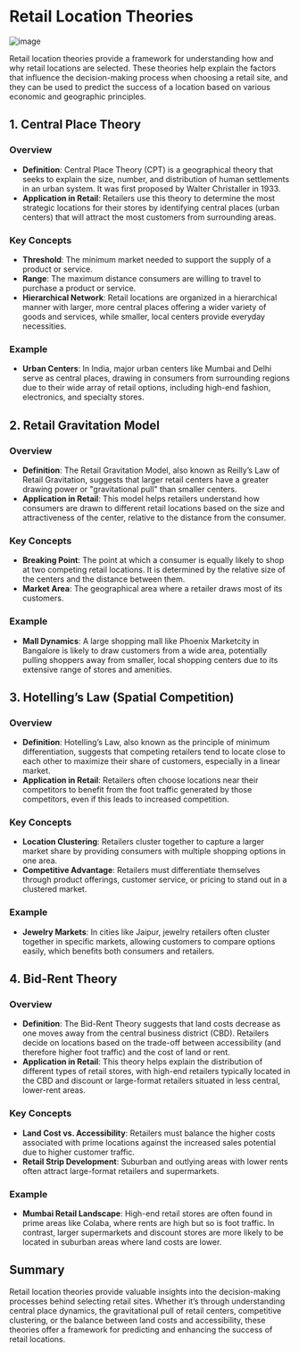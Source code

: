 # Retail Location Theories
![image](https://github.com/user-attachments/assets/1945bad6-4d1d-4f9a-b15b-bf4a7aee0e59)


Retail location theories provide a framework for understanding how and why retail locations are selected. These theories help explain the factors that influence the decision-making process when choosing a retail site, and they can be used to predict the success of a location based on various economic and geographic principles.

## 1. Central Place Theory

### Overview
- **Definition**: Central Place Theory (CPT) is a geographical theory that seeks to explain the size, number, and distribution of human settlements in an urban system. It was first proposed by Walter Christaller in 1933.
- **Application in Retail**: Retailers use this theory to determine the most strategic locations for their stores by identifying central places (urban centers) that will attract the most customers from surrounding areas.

### Key Concepts
- **Threshold**: The minimum market needed to support the supply of a product or service.
- **Range**: The maximum distance consumers are willing to travel to purchase a product or service.
- **Hierarchical Network**: Retail locations are organized in a hierarchical manner with larger, more central places offering a wider variety of goods and services, while smaller, local centers provide everyday necessities.

### Example
- **Urban Centers**: In India, major urban centers like Mumbai and Delhi serve as central places, drawing in consumers from surrounding regions due to their wide array of retail options, including high-end fashion, electronics, and specialty stores.

## 2. Retail Gravitation Model

### Overview
- **Definition**: The Retail Gravitation Model, also known as Reilly’s Law of Retail Gravitation, suggests that larger retail centers have a greater drawing power or "gravitational pull" than smaller centers.
- **Application in Retail**: This model helps retailers understand how consumers are drawn to different retail locations based on the size and attractiveness of the center, relative to the distance from the consumer.

### Key Concepts
- **Breaking Point**: The point at which a consumer is equally likely to shop at two competing retail locations. It is determined by the relative size of the centers and the distance between them.
- **Market Area**: The geographical area where a retailer draws most of its customers.

### Example
- **Mall Dynamics**: A large shopping mall like Phoenix Marketcity in Bangalore is likely to draw customers from a wide area, potentially pulling shoppers away from smaller, local shopping centers due to its extensive range of stores and amenities.

## 3. Hotelling’s Law (Spatial Competition)

### Overview
- **Definition**: Hotelling’s Law, also known as the principle of minimum differentiation, suggests that competing retailers tend to locate close to each other to maximize their share of customers, especially in a linear market.
- **Application in Retail**: Retailers often choose locations near their competitors to benefit from the foot traffic generated by those competitors, even if this leads to increased competition.

### Key Concepts
- **Location Clustering**: Retailers cluster together to capture a larger market share by providing consumers with multiple shopping options in one area.
- **Competitive Advantage**: Retailers must differentiate themselves through product offerings, customer service, or pricing to stand out in a clustered market.

### Example
- **Jewelry Markets**: In cities like Jaipur, jewelry retailers often cluster together in specific markets, allowing customers to compare options easily, which benefits both consumers and retailers.

## 4. Bid-Rent Theory

### Overview
- **Definition**: The Bid-Rent Theory suggests that land costs decrease as one moves away from the central business district (CBD). Retailers decide on locations based on the trade-off between accessibility (and therefore higher foot traffic) and the cost of land or rent.
- **Application in Retail**: This theory helps explain the distribution of different types of retail stores, with high-end retailers typically located in the CBD and discount or large-format retailers situated in less central, lower-rent areas.

### Key Concepts
- **Land Cost vs. Accessibility**: Retailers must balance the higher costs associated with prime locations against the increased sales potential due to higher customer traffic.
- **Retail Strip Development**: Suburban and outlying areas with lower rents often attract large-format retailers and supermarkets.

### Example
- **Mumbai Retail Landscape**: High-end retail stores are often found in prime areas like Colaba, where rents are high but so is foot traffic. In contrast, larger supermarkets and discount stores are more likely to be located in suburban areas where land costs are lower.

## Summary
Retail location theories provide valuable insights into the decision-making processes behind selecting retail sites. Whether it’s through understanding central place dynamics, the gravitational pull of retail centers, competitive clustering, or the balance between land costs and accessibility, these theories offer a framework for predicting and enhancing the success of retail locations.
